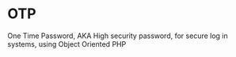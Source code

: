 OTP
===

One Time Password, AKA High security password, for secure log in systems, using Object Oriented PHP
